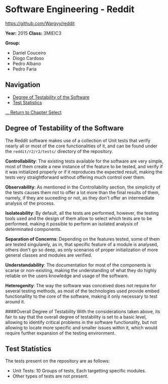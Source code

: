 # Software Engineering - Reddit
https://github.com/Wargyy/reddit

**Year:** 2015 **Class:** 3MIEIC3

**Group:**
* Daniel Couceiro
* Diogo Cardoso
* Pedro Albano
* Pedro Faria

## Navigation

* [Degree of Testability of the Software](#degree-of-testability-of-the-software)
* [Test Statistics](#test-statistics)

[... Return to Chapter Select](Chapter_Select.md)

## Degree of Testability of the Software
The Reddit software makes use of a collection of Unit tests that verify nearly all or most of the core functionalities of it, and can be found under the ``reddit/r2/r2/tests/`` directory of the repository.

**Controllability**: 
The existing tests available for the software are very simple, most of them create a new instance of the feature to be tested,
and verify if it was initialized properly or if it reproduces the expected result, making the tests very straightforward without offering much control over them.

**Observability**:
As mentioned in the Controllability section, the simplicity of the tests causes them not to offer a lot more than the final results of them, namely, if they are suceeding or not, as they don't offer an intermediate analysis of the process.

**Isolateability**:
By default, all the tests are performed, however, the testing tools used and the design of them allow to select which tests are to be performed, making it possible to perform an isolated analysis of determinated components.

**Separation of Concerns**:
Depending on the features tested, some of them are tested singularely, as in, that specific feature of a module is analysed, others don't go so deep, as only scenarios of proper initialization of more general classes and modules are verified.

**Understandability**:
The documentation for most of the components is scarse or non-existing, making the understanding of what they do highly reliable on the users knowledge and usage of the software.

**Heterogenity**:
The way the software was conceived does not require for several testing methods, as most of the technologies used provide embed functionallity to the core of the software, making it only necessary to test around it.

####Overall Degree of Testability
With the considerations taken above, its fair to say that the overall degree of testability is set to a basic level, allowing to identify critical problems in the software functionality, but not allowing to locate more specific and smaller issues within it, which would require further expansion of the testing environment.

## Test Statistics
The tests present on the repository are as follows:
- Unit Tests: 10 Groups of tests, Each targetting specific modules.
- Other types of tests are not present.
